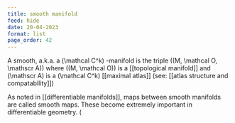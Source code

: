 ```yaml
---
title: smooth manifold
feed: hide
date: 20-04-2023
format: list
page_order: 42
---
```



A smooth, a.k.a. a  \(\mathcal C^k\) -manifold is the triple  \((M, \mathcal O, \mathscr A)\)   where  \((M, \mathcal O)\)  is a [[topological manifold]] and  \(\mathscr A\)  is a  \(\mathcal C^k\)  [[maximal atlas]] (see: [[atlas structure and compatability]])

As noted in [[differentiable manifolds]], maps between smooth manifolds are called smooth maps. These become extremely important in differentiable geometry. \(
